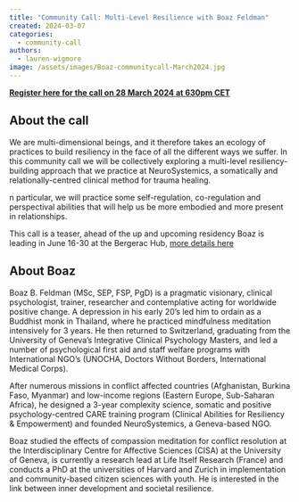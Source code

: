 ```yaml
---
title: "Community Call: Multi-Level Resilience with Boaz Feldman"
created: 2024-03-07
categories:
  - community-call
authors:
  - lauren-wigmore
image: /assets/images/Boaz-communitycall-March2024.jpg
---
```

**[Register here for the call on 28 March 2024 at 630pm CET](https://us02web.zoom.us/meeting/register/tZEkd-6grzkrH91zE6A2X2h-h9Oe24tHB6oI)**

## About the call

We are multi-dimensional beings, and it therefore takes an ecology of practices to build resiliency in the face of all the different ways we suffer. In this community call we will be collectively exploring a multi-level resiliency-building approach that we practice at NeuroSystemics, a somatically and relationally-centred clinical method for trauma healing. 

n particular, we will practice some self-regulation, co-regulation and perspectival abilities that will help us be more embodied and more present in relationships. 

This call is a teaser, ahead of the up and upcoming residency Boaz is leading in June 16-30 at the Bergerac Hub, [more details here](https://neurosystemics.org/simple-event/relational-embodiment-residency/)

## About Boaz

Boaz B. Feldman (MSc, SEP, FSP, PgD) is a pragmatic visionary, clinical psychologist, trainer, researcher and contemplative acting for worldwide positive change. A depression in his early 20’s led him to ordain as a Buddhist monk in Thailand, where he practiced mindfulness meditation intensively for 3 years. He then returned to Switzerland, graduating from the University of Geneva’s Integrative Clinical Psychology Masters, and led a number of psychological first aid and staff welfare programs with International NGO’s (UNOCHA, Doctors Without Borders, International Medical Corps). 

After numerous missions in conflict affected countries (Afghanistan, Burkina Faso, Myanmar) and low-income regions (Eastern Europe, Sub-Saharan Africa), he designed a 3-year complexity science, somatic and positive psychology-centred CARE training program (Clinical Abilities for Resiliency & Empowerment) and founded NeuroSystemics, a Geneva-based NGO. 

Boaz studied the effects of compassion meditation for conflict resolution at the Interdisciplinary Centre for Affective Sciences (CISA) at the University of Geneva, is currently a research lead at Life Itself Research (France) and conducts a PhD at the universities of Harvard and Zurich in implementation and community-based citizen sciences with youth. He is interested in the link between inner development and societal resilience.